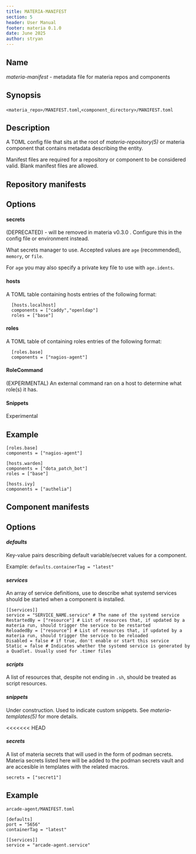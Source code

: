 ```yaml
---
title: MATERIA-MANIFEST
section: 5
header: User Manual
footer: materia 0.1.0
date: June 2025
author: stryan
---
```


## Name
*materia-manifest* - metadata file for materia repos and components

## Synopsis

`<materia_repo>/MANIFEST.toml`,`<component_directory>/MANIFEST.toml`

## Description

A TOML config file that sits at the root of *materia-repository(5)* or materia component that contains metadata describing the entity.

Manifest files are required for a repository or component to be considered valid. Blank manifest files are allowed.

## Repository manifests

## Options

#### **secrets**

(DEPRECATED) - will be removed in materia v0.3.0 . Configure this in the config file or environment instead.

What secrets manager to use. Accepted values are `age` (recommended), `memory`, or `file`.

For `age` you may also specify a private key file to use with `age.idents`.

#### **hosts**

A TOML table containing hosts entries of the following format:

      [hosts.localhost]
      components = ["caddy","openldap"]
      roles = ["base"]

#### **roles**

A TOML table of containing roles entries of the following format:

      [roles.base]
      components = ["nagios-agent"]

#### **RoleCommand**

(EXPERIMENTAL) An external command ran on a host to determine what role(s) it has.

#### **Snippets**

Experimental

## Example

```
[roles.base]
components = ["nagios-agent"]

[hosts.warden]
components = ["dota_patch_bot"]
roles = ["base"]

[hosts.ivy]
components = ["authelia"]

```

## Component manifests


## Options

#### *defaults*

Key-value pairs describing default variable/secret values for a component.

Example: `defaults.containerTag = "latest"`

#### *services*

An array of service definitions, use to describe what systemd services should be started when a component is installed.

```
[[services]]
service = "SERVICE_NAME.service" # The name of the systemd service
RestartedBy = ["resource"] # List of resources that, if updated by a materia run, should trigger the service to be restarted
ReloadedBy = ["resource"] # List of resources that, if updated by a materia run, should trigger the service to be reloaded
Disabled = false # if true, don't enable or start this service
Static = false # Indicates whether the systemd service is generated by a Quadlet. Usually used for .timer files

```

#### *scripts*

A list of resources that, despite not ending in `.sh`, should be treated as script resources.

#### *snippets*

Under construction. Used to indicate custom snippets. See *materia-templates(5)* for more details.

<<<<<<< HEAD
#### *secrets*

A list of materia secrets that will used in the form of podman secrets. Materia secrets listed here will be added to the podman secrets vault and are accesible in templates with the related macros.

```
secrets = ["secret1"]
```

## Example

`arcade-agent/MANIFEST.toml`

```
[defaults]
port = "5656"
containerTag = "latest"

[[services]]
service = "arcade-agent.service"
```
